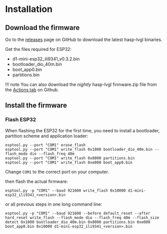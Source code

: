 <h1>Installation</h1>

## Download the firmware

Go to the [releases](https://github.com/fvanroie/hasp-lvgl/releases) page on GitHub to download the latest hasp-lvgl binaries.

Get the files required for ESP32:

- d1-mini-esp32_ili9341_v0.3.2.bin
- bootloader_dio_40m.bin
- boot_app0.bin
- partitions.bin

!!! note
    You can also download the *nightly* hasp-lvgl firmware.zip file from the [Actions tab](https://github.com/fvanroie/hasp-lvgl/actions?query=workflow%3A%22PlatformIO+CI%22) on Github.


## Install the firmware

### Flash ESP32

When flashing the ESP32 for the first time, you need to install a bootloader, partition scheme and application loader:

```shell
esptool.py --port "COM1" erase_flash
esptool.py --port "COM1" write_flash 0x1000 bootloader_dio_40m.bin --flash_mode dio --flash_freq 40m
esptool.py --port "COM1" write_flash 0x8000 partitions.bin
esptool.py --port "COM1" write_flash 0xe000 boot_app0.bin
```

Change `COM1` to the correct port on your computer.

then flash the actual firmware:

```shell
esptool.py -p "COM1" --baud 921600 write_flash 0x10000 d1-mini-esp32_ili9341_<version>.bin
```

or all previous steps in one long command line:

```shell
esptool.py -p "COM1" --baud 921600 --before default_reset --after hard_reset write_flash --flash_mode dio --flash_freq 40m --flash_size detect 0x1000 bootloader_dio_40m.bin 0x8000 partitions.bin 0xe000 boot_app0.bin 0x10000 d1-mini-esp32_ili9341_<version>.bin
```
